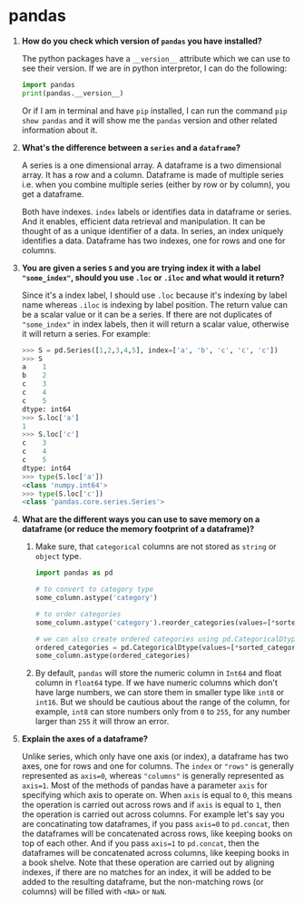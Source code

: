 # pandas

1. **How do you check which version of `pandas` you have installed?**

    The python packages have a `__version__` attribute which we can use to see their version. If we are in python interpretor, I can do the following:

    ```python
    import pandas
    print(pandas.__version__)
    ```
    Or if I am in terminal and have `pip` installed, I can run the command `pip show pandas` and it will show me the `pandas` version and other related information about it.

2. **What's the difference between a `series` and a `dataframe`?**

    A series is a one dimensional array. A dataframe is a two dimensional array. It has a row and a column. Dataframe is made of multiple series i.e. when you combine multiple series (either by row or by column), you get a dataframe.

    Both have indexes. `index` labels or identifies data in dataframe or series. And it enables, efficient data retrieval and manipulation. It can be thought of as a unique identifier of a data. In series, an index uniquely identifies a data. Dataframe has two indexes, one for rows and one for columns.

3. **You are given a series `S` and you are trying index it with a label `"some_index"`, should you use `.loc` or `.iloc` and what would it return?**

    Since it's a index label, I should use `.loc` because it's indexing by label name whereas `.iloc` is indexing by label position. The return value can be a scalar value or it can be a series. If there are not duplicates of `"some_index"` in index labels, then it will return a scalar value, otherwise it will return a series. For example:

    ```python
    >>> S = pd.Series([1,2,3,4,5], index=['a', 'b', 'c', 'c', 'c'])
    >>> S
    a    1
    b    2
    c    3
    c    4
    c    5
    dtype: int64
    >>> S.loc['a']
    1
    >>> S.loc['c']
    c    3
    c    4
    c    5
    dtype: int64
    >>> type(S.loc['a'])
    <class 'numpy.int64'>
    >>> type(S.loc['c'])
    <class 'pandas.core.series.Series'>
    ```
4. **What are the different ways you can use to save memory on a dataframe (or reduce the memory footprint of a dataframe)?**

    1. Make sure, that `categorical` columns are not stored as `string` or `object` type. 

        ```python
        import pandas as pd 

        # to convert to category type
        some_column.astype('category')

        # to order categories 
        some_column.astype('category').reorder_categories(values=[*sorted_categories], ordered=True)

        # we can also create ordered categories using pd.CategoricalDtype
        ordered_categories = pd.CategoricalDtype(values=[*sorted_categories], ordered=True)
        some_column.astype(ordered_categories)
        ```

    2. By default, `pandas` will store the numeric column in `Int64` and float column in `float64` type. If we have numeric columns which don't have large numbers, we can store them in smaller type like `int8` or `int16`. But we should be cautious about the range of the column, for example, `int8` can store numbers only from `0` to `255`, for any number larger than `255` it will throw an error.

5. **Explain the axes of a dataframe?**

    Unlike series, which only have one axis (or index), a dataframe has two axes, one for rows and one for columns. The `index` or `"rows"` is generally represented as `axis=0`, whereas `"columns"` is generally represented as `axis=1`. Most of the methods of pandas have a parameter `axis` for specifying which axis to operate on. When `axis` is equal to `0`, this means the operation is carried out across rows and if `axis` is equal to `1`, then the operation is carried out across columns. For example let's say you are concatinating tow dataframes, if you pass `axis=0` to `pd.concat`, then the dataframes will be concatenated across rows, like keeping books on top of each other. And if you pass `axis=1` to `pd.concat`, then the dataframes will be concatenated across columns, like keeping books in a book shelve. Note that these operation are carried out by aligning indexes, if there are no matches for an index, it will be added to be added to the resulting dataframe, but the non-matching rows (or columns) will be filled with `<NA>` or `NaN`.
